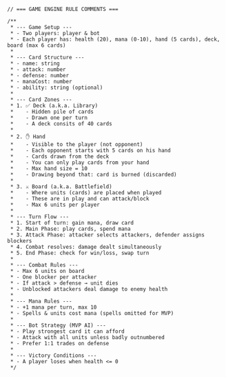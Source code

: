     // === GAME ENGINE RULE COMMENTS ===

    /**
     * --- Game Setup ---
     * - Two players: player & bot
     * - Each player has: health (20), mana (0-10), hand (5 cards), deck, board (max 6 cards)
     * 
     * --- Card Structure ---
     * - name: string
     * - attack: number
     * - defense: number
     * - manaCost: number
     * - ability: string (optional)
     * 
     * --- Card Zones ---
     * 1. ✅ Deck (a.k.a. Library)
     *    - Hidden pile of cards
     *    - Drawn one per turn
     *    - A deck consits of 40 cards 
     * 
     * 2. ✋ Hand
     *    - Visible to the player (not opponent)
     *    - Each opponent starts with 5 cards on his hand
     *    - Cards drawn from the deck
     *    - You can only play cards from your hand
     *    - Max hand size = 10
     *    - Drawing beyond that: card is burned (discarded)
     * 
     * 3. ⚔️ Board (a.k.a. Battlefield)
     *    - Where units (cards) are placed when played
     *    - These are in play and can attack/block
     *    - Max 6 units per player
     * 
     * --- Turn Flow ---
     * 1. Start of turn: gain mana, draw card
     * 2. Main Phase: play cards, spend mana
     * 3. Attack Phase: attacker selects attackers, defender assigns blockers
     * 4. Combat resolves: damage dealt simultaneously
     * 5. End Phase: check for win/loss, swap turn
     * 
     * --- Combat Rules ---
     * - Max 6 units on board
     * - One blocker per attacker
     * - If attack > defense → unit dies
     * - Unblocked attackers deal damage to enemy health
     * 
     * --- Mana Rules ---
     * - +1 mana per turn, max 10
     * - Spells & units cost mana (spells omitted for MVP)
     * 
     * --- Bot Strategy (MVP AI) ---
     * - Play strongest card it can afford
     * - Attack with all units unless badly outnumbered
     * - Prefer 1:1 trades on defense
     * 
     * --- Victory Conditions ---
     * - A player loses when health <= 0
     */

